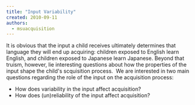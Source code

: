 ```yaml
---
title: "Input Variability"
created: 2010-09-11
authors: 
  - msuacquisition
---
```


It is obvious that the input a child receives ultimately determines that language they will end up acquiring: children exposed to English learn English, and children exposed to Japanese learn Japanese. Beyond that truism, however, lie interesting questions about how the properties of the input shape the child's scquisition process.  We are interested in two main questions regarding the role of the input on the acquisition process:

- How does variability in the input affect acquisition?
- How does (un)reliability of the input affect acquisition?
